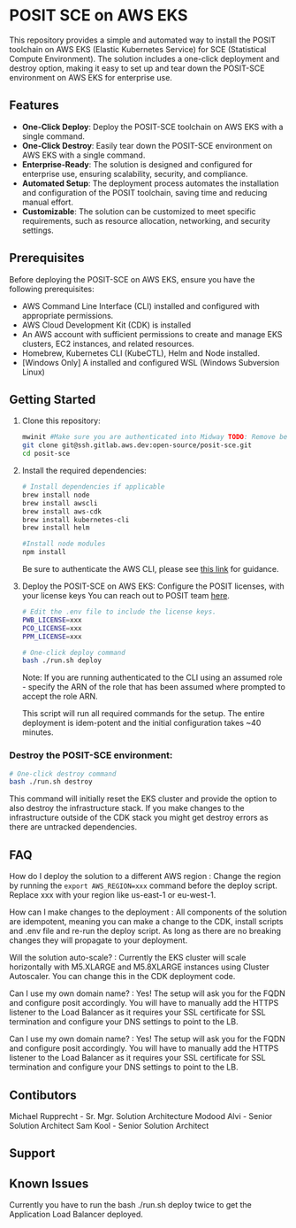 # POSIT SCE on AWS EKS

This repository provides a simple and automated way to install the POSIT toolchain on AWS EKS (Elastic Kubernetes Service) for SCE (Statistical Compute Environment). The solution includes a one-click deployment and destroy option, making it easy to set up and tear down the POSIT-SCE environment on AWS EKS for enterprise use.

## Features

- **One-Click Deploy**: Deploy the POSIT-SCE toolchain on AWS EKS with a single command.
- **One-Click Destroy**: Easily tear down the POSIT-SCE environment on AWS EKS with a single command.
- **Enterprise-Ready**: The solution is designed and configured for enterprise use, ensuring scalability, security, and compliance.
- **Automated Setup**: The deployment process automates the installation and configuration of the POSIT toolchain, saving time and reducing manual effort.
- **Customizable**: The solution can be customized to meet specific requirements, such as resource allocation, networking, and security settings.

## Prerequisites

Before deploying the POSIT-SCE on AWS EKS, ensure you have the following prerequisites:

- AWS Command Line Interface (CLI) installed and configured with appropriate permissions.
- AWS Cloud Development Kit (CDK) is installed 
- An AWS account with sufficient permissions to create and manage EKS clusters, EC2 instances, and related resources.
- Homebrew, Kubernetes CLI (KubeCTL), Helm and Node installed.
- [Windows Only] A installed and configured WSL (Windows Subversion Linux)

## Getting Started

1. Clone this repository:

   ```bash
   mwinit #Make sure you are authenticated into Midway TODO: Remove before publish
   git clone git@ssh.gitlab.aws.dev:open-source/posit-sce.git
   cd posit-sce
   ```

2. Install the required dependencies:

    ```bash
    # Install dependencies if applicable
    brew install node
    brew install awscli
    brew install aws-cdk
    brew install kubernetes-cli
    brew install helm
    
    #Install node modules
    npm install
   ```

   Be sure to authenticate the AWS CLI, please see [this link](https://docs.aws.amazon.com/cli/latest/userguide/cli-chap-configure.html) for guidance.
   &nbsp;

3. Deploy the POSIT-SCE on AWS EKS:
    Configure the POSIT licenses, with your license keys
    You can reach out to POSIT team [here]((mailto:info@posit.co)).

    ```bash
    # Edit the .env file to include the license keys.
    PWB_LICENSE=xxx
    PCO_LICENSE=xxx
    PPM_LICENSE=xxx
    ```

   ```bash
   # One-click deploy command
   bash ./run.sh deploy
   ```

   Note: If you are running authenticated to the CLI using an assumed role - specify the ARN of the role that has been assumed where prompted to accept the role ARN.

   This script will run all required commands for the setup.
   The entire deployment is idem-potent and the initial configuration takes ~40 minutes.
   &nbsp;


### Destroy the POSIT-SCE environment:

   ```bash
   # One-click destroy command
   bash ./run.sh destroy
   ```

   This command will initially reset the EKS cluster and provide the option to also destroy the infrastructure stack. If you make changes to the infrastructure outside of the CDK stack you might get destroy errors as there are untracked dependencies.

## FAQ

How do I deploy the solution to a different AWS region
: Change the region by running the ```export AWS_REGION=xxx``` command before the deploy script. Replace xxx with your region like us-east-1 or eu-west-1. 

How can I make changes to the deployment
: All components of the solution are idempotent, meaning you can make a change to the CDK, install scripts and .env file and re-run the deploy script. As long as there are no breaking changes they will propagate to your deployment.

Will the solution auto-scale?
: Currently the EKS cluster will scale horizontally with M5.XLARGE and M5.8XLARGE instances using Cluster Autoscaler. You can change this in the CDK deployment code. 

Can I use my own domain name?
: Yes! The setup will ask you for the FQDN and configure posit accordingly. You will have to manually add the HTTPS listener to the Load Balancer as it requires your SSL certificate for SSL termination and configure your DNS settings to point to the LB.

Can I use my own domain name?
: Yes! The setup will ask you for the FQDN and configure posit accordingly. You will have to manually add the HTTPS listener to the Load Balancer as it requires your SSL certificate for SSL termination and configure your DNS settings to point to the LB.

## Contibutors
Michael Rupprecht - Sr. Mgr. Solution Architecture
Modood Alvi - Senior Solution Architect
Sam Kool - Senior Solution Architect


## Support


## Known Issues
Currently you have to run the  bash ./run.sh deploy twice to get the Application Load Balancer deployed.

